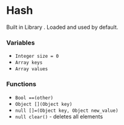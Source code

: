 # Hash

Built in Library . Loaded and used by default.

### Variables

* `Integer size = 0`
* `Array keys`
* `Array values`

### Functions

* `Bool ==(other)`
* `Object [](Object key)`
* `null []=(Object key, Object new_value)`
* `null clear()` - deletes all elements



